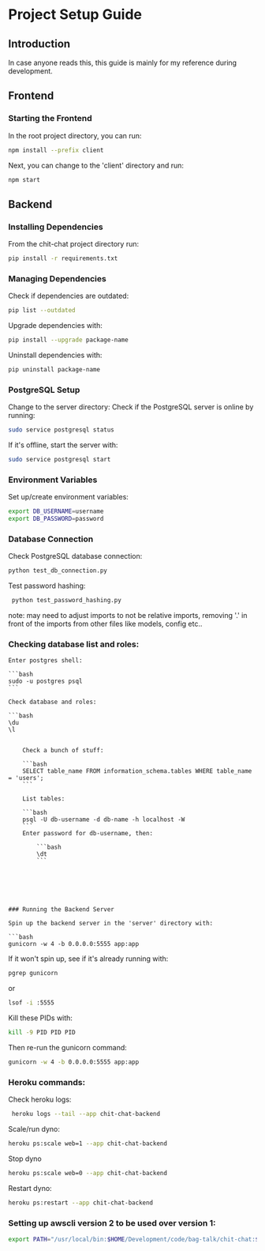 # Project Setup Guide

## Introduction

In case anyone reads this, this guide is mainly for my reference during development.

## Frontend

### Starting the Frontend

In the root project directory, you can run:

```bash
npm install --prefix client
```

Next, you can change to the 'client' directory and run:

```bash
npm start
```







## Backend

### Installing Dependencies

From the chit-chat project directory run:

```bash
pip install -r requirements.txt
```

### Managing Dependencies

Check if dependencies are outdated:

```bash
pip list --outdated
```

Upgrade dependencies with:

```bash
pip install --upgrade package-name
```

Uninstall dependencies with:

```bash
pip uninstall package-name
```







### PostgreSQL Setup
Change to the server directory:
Check if the PostgreSQL server is online by running:

```bash
sudo service postgresql status
```

If it's offline, start the server with:

```bash
sudo service postgresql start
```






### Environment Variables

Set up/create environment variables:

```bash
export DB_USERNAME=username
export DB_PASSWORD=password
```







### Database Connection

Check PostgreSQL database connection:

```bash
python test_db_connection.py
```

Test password hashing:

```bash
 python test_password_hashing.py
 ```
note: may need to adjust imports to not be relative imports, removing '.' in front of
the imports from other files like models, config etc..






### Checking database list and roles:

    Enter postgres shell:

    ```bash
    sudo -u postgres psql
    ```

    Check database and roles:

    ```bash
    \du
    \l
```

    Check a bunch of stuff:

    ```bash
    SELECT table_name FROM information_schema.tables WHERE table_name = 'users';
    ```

    List tables:

    ```bash
    psql -U db-username -d db-name -h localhost -W
    ```
    Enter password for db-username, then:

        ```bash
        \dt
        ```






### Running the Backend Server

Spin up the backend server in the 'server' directory with:

```bash
gunicorn -w 4 -b 0.0.0.0:5555 app:app
```

If it won't spin up, see if it's already running with:

```bash
pgrep gunicorn
```
or 
```bash
lsof -i :5555
```

Kill these PIDs with:

```bash
kill -9 PID PID PID
```

Then re-run the gunicorn command:

```bash
gunicorn -w 4 -b 0.0.0.0:5555 app:app
```







### Heroku commands:

Check heroku logs:

```bash
 heroku logs --tail --app chit-chat-backend
 ```

 Scale/run dyno:

 ```bash
 heroku ps:scale web=1 --app chit-chat-backend
 ```

Stop dyno

```bash
heroku ps:scale web=0 --app chit-chat-backend
```

Restart dyno:

```bash
heroku ps:restart --app chit-chat-backend
```






### Setting up awscli version 2 to be used over version 1:

```bash
export PATH="/usr/local/bin:$HOME/Development/code/bag-talk/chit-chat:$PATH"
```